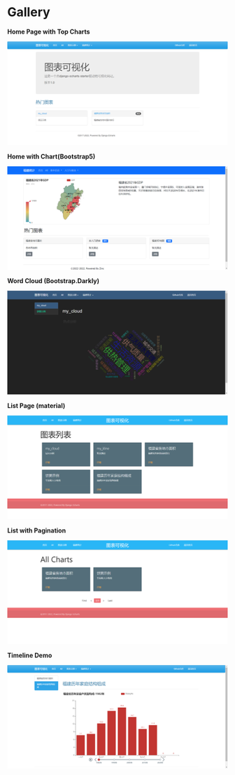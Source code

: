 # Gallery

**Home Page with Top Charts**

![home-top](images/home_top.png)

**Home with Chart(Bootstrap5)**

![home_with_chart_bootstrap5](images/home_with_chart_bootstrap5.png)

**Word Cloud (Bootstrap.Darkly)**

![theme-darkly](images/theme_darkly.png)

**List Page (material)**

![material-list-page](images/material_list_page.png)

**List with Pagination**

![list-with-pagination](images/list_with_pagination.png)

**Timeline Demo**

![timeline-demo](images/timeline_demo.png)

